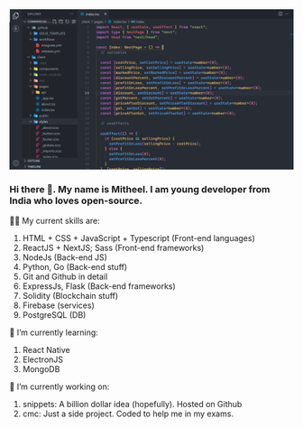 <img src="https://github.com/mitheelgajare/mitheelgajare/blob/main/Screenshot%20(40).png">

### Hi there 👋. My name is Mitheel. I am young developer from India who loves open-source.

🤹‍♂️ My current skills are:
1. HTML + CSS + JavaScript + Typescript (Front-end languages)
2. ReactJS + NextJS; Sass (Front-end frameworks)
3. NodeJs (Back-end JS)
4. Python, Go (Back-end stuff)
5. Git and Github in detail
6. ExpressJs, Flask (Back-end frameworks)
7. Solidity (Blockchain stuff)
8. Firebase (services)
9. PostgreSQL (DB)

🌱 I’m currently learning:
1. React Native
2. ElectronJS
3. MongoDB

🔭 I’m currently working on:
1. snippets: A billion dollar idea (hopefully). Hosted on Github
2. cmc: Just a side project. Coded to help me in my exams.





